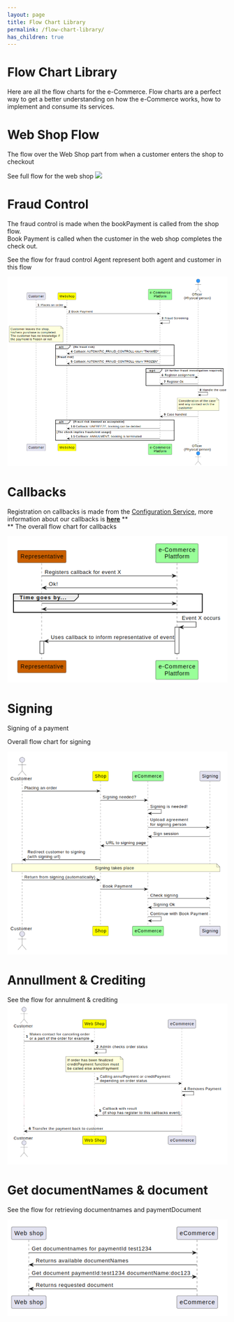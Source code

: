 ```yaml
---
layout: page
title: Flow Chart Library
permalink: /flow-chart-library/
has_children: true
---
```



# Flow Chart Library 

Here are all the flow charts for the e-Commerce. Flow charts are a
perfect way to get a better understanding on how the e-Commerce works,
how to implement and consume its services.
 
# Web Shop Flow
The flow over the Web Shop part from when a customer enters the shop to
checkout
 
See full flow for the web shop
![](plugins/servlet/confluence/placeholder/unknown-macro) 
 
# Fraud Control
The fraud control is made when the bookPayment is called from the shop
flow.  
Book Payment is called when the customer in the web shop completes the
check out.
 
See the flow for fraud control
Agent represent both agent and customer in this flow
  
  
![](../../attachments/1475251/128286747.png)
  
 
 
# Callbacks
Registration on callbacks is made from the [Configuration
Service](Configuration-Service_1475161.html), more information about our
callbacks is **[here](Callbacks_327724.html)**
**  
**
The overall flow chart for callbacks
  
![](../../attachments/1475264/128286751.png)
  
 
 
# Signing
Signing of a payment
 
Overall flow chart for signing
  
![](../../attachments/1475321/128286753.png)
  
 
 
# Annullment & Crediting
 
See the flow for annulment & crediting
![](../../attachments/1475429/128286739.png)
  
 
 
# Get documentNames & document
See the flow for retrieving documentnames and paymentDocument
  
![](../../attachments/1476098/128286757.png)
  
 
